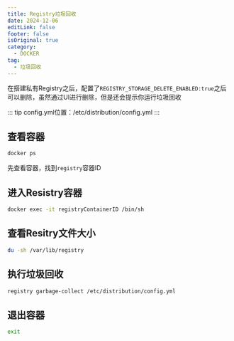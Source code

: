 ```yaml
---
title: Registry垃圾回收
date: 2024-12-06
editLink: false
footer: false
isOriginal: true
category:
  - DOCKER
tag:
  - 垃圾回收
---
```


在搭建私有Registry之后，配置了`REGISTRY_STORAGE_DELETE_ENABLED:true`之后可以删除，虽然通过UI进行删除，但是还会提示你运行垃圾回收

::: tip
config.yml位置：/etc/distribution/config.yml
:::

## 查看容器

```bash
docker ps
```

先查看容器，找到`registry`容器ID

## 进入Resistry容器

```bash
docker exec -it registryContainerID /bin/sh
```

## 查看Resitry文件大小

```bash
du -sh /var/lib/registry
```

## 执行垃圾回收

```bash
registry garbage-collect /etc/distribution/config.yml
```

## 退出容器

```bash
exit
```

